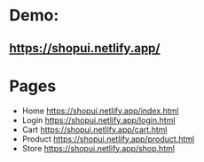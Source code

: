# Demo:

## https://shopui.netlify.app/

# Pages

- Home https://shopui.netlify.app/index.html
- Login https://shopui.netlify.app/login.html
- Cart https://shopui.netlify.app/cart.html
- Product https://shopui.netlify.app/product.html
- Store https://shopui.netlify.app/shop.html
